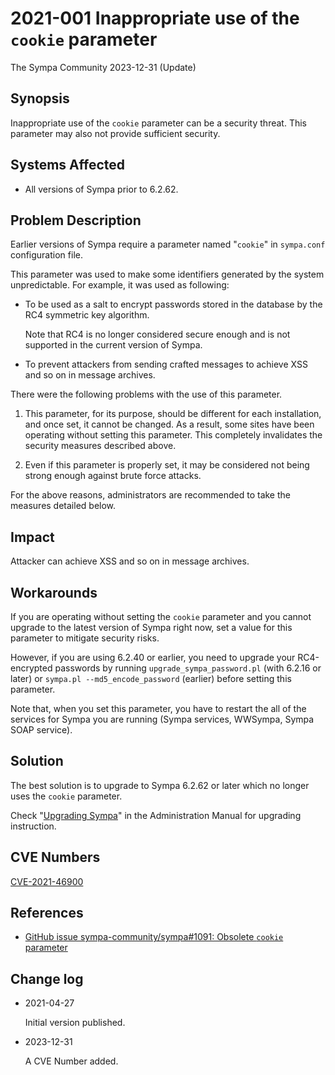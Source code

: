 2021-001 Inappropriate use of the `cookie` parameter
====================================================

The Sympa Community
2023-12-31 (Update)


Synopsis
--------

Inappropriate use of the `cookie` parameter can be a security threat.
This parameter may also not provide sufficient security.


Systems Affected
----------------

  - All versions of Sympa prior to 6.2.62.


Problem Description
-------------------

Earlier versions of Sympa require a parameter named "`cookie`" in
`sympa.conf` configuration file.

This parameter was used to make some identifiers generated by the
system unpredictable. For example, it was used as following:

  - To be used as a salt to encrypt passwords stored in the database by the
    RC4 symmetric key algorithm.

    Note that RC4 is no longer considered secure enough and is not supported
    in the current version of Sympa.

  - To prevent attackers from sending crafted messages to achieve XSS and so
    on in message archives.

There were the following problems with the use of this parameter.

  1. This parameter, for its purpose, should be different for each installation,
     and once set, it cannot be changed.
     As a result, some sites have been operating without setting this parameter.
     This completely invalidates the security measures described above. 

  2. Even if this parameter is properly set, it may be considered not being
     strong enough against brute force attacks.

For the above reasons, administrators are recommended to take the measures
detailed below.

Impact
------

Attacker can achieve XSS and so on in message archives.


Workarounds
-----------

If you are operating without setting the `cookie` parameter and you cannot
upgrade to the latest version of Sympa right now, set a value for this
parameter to mitigate security risks.

However, if you are using 6.2.40 or earlier, you need to upgrade your
RC4-encrypted passwords by running `upgrade_sympa_password.pl` (with
6.2.16 or later) or `sympa.pl --md5_encode_password` (earlier) before
setting this parameter.

Note that, when you set this parameter, you have to restart the
all of the services for Sympa you are running (Sympa services, WWSympa,
Sympa SOAP service).


Solution
--------

The best solution is to upgrade to Sympa 6.2.62 or later which no longer uses
the `cookie` parameter.

Check "[Upgrading Sympa](https://sympa-community.github.io/manual/upgrade.html)"
in the Administration Manual for upgrading instruction.


CVE Numbers
-----------

[CVE-2021-46900](https://nvd.nist.gov/vuln/detail/CVE-2021-46900)


References
----------

  - [GitHub issue sympa-community/sympa\#1091: Obsolete `cookie` parameter](https://github.com/sympa-community/sympa/issues/1091)


Change log
----------

  - 2021-04-27

    Initial version published.

  - 2023-12-31

    A CVE Number added.
